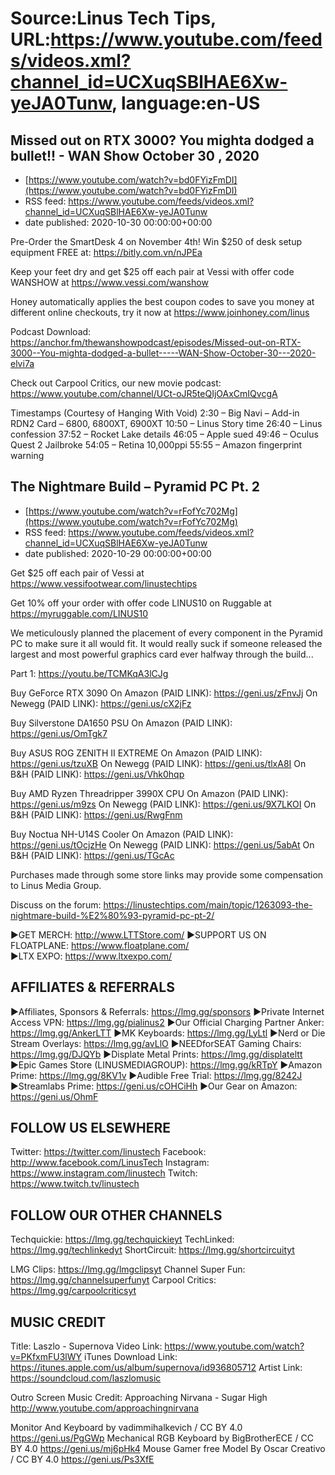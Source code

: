 # Source:Linus Tech Tips, URL:https://www.youtube.com/feeds/videos.xml?channel_id=UCXuqSBlHAE6Xw-yeJA0Tunw, language:en-US

## Missed out on RTX 3000? You mighta dodged a bullet!! - WAN Show October 30 , 2020
 - [https://www.youtube.com/watch?v=bd0FYizFmDI](https://www.youtube.com/watch?v=bd0FYizFmDI)
 - RSS feed: https://www.youtube.com/feeds/videos.xml?channel_id=UCXuqSBlHAE6Xw-yeJA0Tunw
 - date published: 2020-10-30 00:00:00+00:00

Pre-Order the SmartDesk 4 on November 4th! Win $250 of desk setup equipment FREE at: https://bitly.com.vn/nJPEa

Keep your feet dry and get $25 off each pair at Vessi with offer code WANSHOW at https://www.vessi.com/wanshow

Honey automatically applies the best coupon codes to save you money at 
different online checkouts, try it now at https://www.joinhoney.com/linus

Podcast Download: https://anchor.fm/thewanshowpodcast/episodes/Missed-out-on-RTX-3000--You-mighta-dodged-a-bullet-----WAN-Show-October-30---2020-elvi7a

Check out Carpool Critics, our new movie podcast: https://www.youtube.com/channel/UCt-oJR5teQIjOAxCmIQvcgA

Timestamps (Courtesy of Hanging With Void)
2:30 – Big Navi – Add-in RDN2 Card – 6800, 6800XT, 6900XT
10:50 – Linus Story time
26:40 – Linus confession
37:52 – Rocket Lake details
46:05 – Apple sued
49:46 – Oculus Quest 2 Jailbroke
54:05 – Retina 10,000ppi
55:55 – Amazon fingerprint warning

## The Nightmare Build – Pyramid PC Pt. 2
 - [https://www.youtube.com/watch?v=rFofYc702Mg](https://www.youtube.com/watch?v=rFofYc702Mg)
 - RSS feed: https://www.youtube.com/feeds/videos.xml?channel_id=UCXuqSBlHAE6Xw-yeJA0Tunw
 - date published: 2020-10-29 00:00:00+00:00

Get $25 off each pair of Vessi at https://www.vessifootwear.com/linustechtips

Get 10% off your order with offer code LINUS10 on Ruggable at https://myruggable.com/LINUS10

We meticulously planned the placement of every component in the Pyramid PC to make sure it all would fit. It would really suck if someone released the largest and most powerful graphics card ever halfway through the build...

Part 1: https://youtu.be/TCMKqA3lCJg

Buy GeForce RTX 3090
On Amazon (PAID LINK): https://geni.us/zFnvJj
On Newegg (PAID LINK): https://geni.us/cX2jFz

Buy Silverstone DA1650 PSU
On Amazon (PAID LINK): https://geni.us/OmTgk7

Buy ASUS ROG ZENITH II EXTREME
On Amazon (PAID LINK): https://geni.us/tzuXB
On Newegg (PAID LINK): https://geni.us/tlxA8I
On B&H (PAID LINK): https://geni.us/Vhk0hqp

Buy AMD Ryzen Threadripper 3990X CPU
On Amazon (PAID LINK): https://geni.us/m9zs
On Newegg (PAID LINK): https://geni.us/9X7LKOI
On B&H (PAID LINK): https://geni.us/RwgFnm

Buy Noctua NH-U14S Cooler
On Amazon (PAID LINK): https://geni.us/tOcjzHe
On Newegg (PAID LINK): https://geni.us/5abAt
On B&H (PAID LINK): https://geni.us/TGcAc

Purchases made through some store links may provide some compensation to Linus Media Group.

Discuss on the forum: https://linustechtips.com/main/topic/1263093-the-nightmare-build-%E2%80%93-pyramid-pc-pt-2/


►GET MERCH: http://www.LTTStore.com/
►SUPPORT US ON FLOATPLANE: https://www.floatplane.com/  
►LTX EXPO: https://www.ltxexpo.com/   

AFFILIATES & REFERRALS
---------------------------------------------------
►Affiliates, Sponsors & Referrals: https://lmg.gg/sponsors
►Private Internet Access VPN: https://lmg.gg/pialinus2
 ►Our Official Charging Partner Anker: https://lmg.gg/AnkerLTT
►MK Keyboards: https://lmg.gg/LyLtl
►Nerd or Die Stream Overlays: https://lmg.gg/avLlO
►NEEDforSEAT Gaming Chairs: https://lmg.gg/DJQYb
►Displate Metal Prints: https://lmg.gg/displateltt
►Epic Games Store (LINUSMEDIAGROUP): https://lmg.gg/kRTpY
►Amazon Prime: https://lmg.gg/8KV1v
►Audible Free Trial: https://lmg.gg/8242J
►Streamlabs Prime: https://geni.us/cOHCiHh
►Our Gear on Amazon: https://geni.us/OhmF

FOLLOW US ELSEWHERE
---------------------------------------------------  
Twitter: https://twitter.com/linustech
Facebook: http://www.facebook.com/LinusTech
Instagram: https://www.instagram.com/linustech
Twitch: https://www.twitch.tv/linustech

FOLLOW OUR OTHER CHANNELS
---------------------------------------------------  
Techquickie: https://lmg.gg/techquickieyt
TechLinked: https://lmg.gg/techlinkedyt
ShortCircuit: https://lmg.gg/shortcircuityt

LMG Clips: https://lmg.gg/lmgclipsyt
Channel Super Fun: https://lmg.gg/channelsuperfunyt
Carpool Critics: https://lmg.gg/carpoolcriticsyt

MUSIC CREDIT
---------------------------------------------------  
Title: Laszlo - Supernova
Video Link: https://www.youtube.com/watch?v=PKfxmFU3lWY
iTunes Download Link: https://itunes.apple.com/us/album/supernova/id936805712
Artist Link: https://soundcloud.com/laszlomusic

Outro Screen Music Credit: Approaching Nirvana - Sugar High http://www.youtube.com/approachingnirvana

Monitor And Keyboard by vadimmihalkevich / CC BY 4.0  https://geni.us/PgGWp
Mechanical RGB Keyboard by BigBrotherECE / CC BY 4.0 https://geni.us/mj6pHk4
Mouse Gamer free Model By Oscar Creativo / CC BY 4.0 https://geni.us/Ps3XfE

